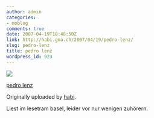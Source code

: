 ```yaml
---
author: admin
categories:
- moblog
comments: true
date: 2007-04-19T18:48:50Z
link: http://habi.gna.ch/2007/04/19/pedro-lenz/
slug: pedro-lenz
title: pedro lenz
wordpress_id: 923
---
```


[![](http://farm1.static.flickr.com/222/465329806_c988be414f_m.jpg)](http://www.flickr.com/photos/habi/465329806/)
   

 
  [pedro lenz](http://www.flickr.com/photos/habi/465329806/)
    

  Originally uploaded by [habi](http://www.flickr.com/people/habi/).
 



Liest im lesetram basel, leider vor nur wenigen zuhörern.
  


